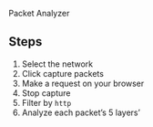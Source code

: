 Packet Analyzer

## Steps

1. Select the network
1. Click capture packets
1. Make a request on your browser
1. Stop capture
1. Filter by `http`
1. Analyze each packet’s 5 layers’